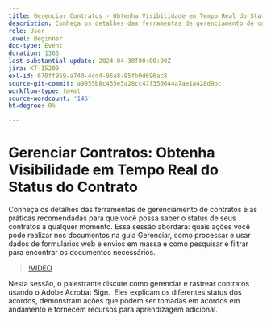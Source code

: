 ```yaml
---
title: Gerenciar Contratos - Obtenha Visibilidade em Tempo Real do Status do Contrato
description: Conheça os detalhes das ferramentas de gerenciamento de contratos e as práticas recomendadas para que você possa saber o status de seus contratos a qualquer momento.
role: User
level: Beginner
doc-type: Event
duration: 1363
last-substantial-update: 2024-04-30T00:00:00Z
jira: KT-15299
exl-id: 670ff959-a740-4cd4-96a8-95fb0d696ac8
source-git-commit: a9055b8c455e5a28cc47f350644a7ae1a428d9bc
workflow-type: tm+mt
source-wordcount: '146'
ht-degree: 0%

---
```


# Gerenciar Contratos: Obtenha Visibilidade em Tempo Real do Status do Contrato

Conheça os detalhes das ferramentas de gerenciamento de contratos e as práticas recomendadas para que você possa saber o status de seus contratos a qualquer momento. Essa sessão abordará: quais ações você pode realizar nos documentos na guia Gerenciar, como processar e usar dados de formulários web e envios em massa e como pesquisar e filtrar para encontrar os documentos necessários.

>[!VIDEO](https://video.tv.adobe.com/v/3455006/?learn=on&captions=por_br)

Nesta sessão, o palestrante discute como gerenciar e rastrear contratos usando o Adobe Acrobat Sign. &#x200B; Eles explicam os diferentes status dos acordos, demonstram ações que podem ser tomadas em acordos em andamento e fornecem recursos para aprendizagem adicional.
